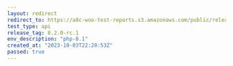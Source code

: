```yaml
---
layout: redirect
redirect_to: https://a8c-woo-test-reports.s3.amazonaws.com/public/release/8.2.0-rc.1/php-8.1/api/index.html
test_type: api
release_tag: 8.2.0-rc.1
env_description: "php-8.1"
created_at: "2023-10-03T22:20:53Z"
passed: true
---
```


